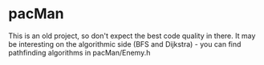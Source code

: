 # pacMan
This is an old project, so don't expect the best code quality in there.
It may be interesting on the algorithmic side (BFS and Dijkstra) - you can find pathfinding algorithms in pacMan/Enemy.h
